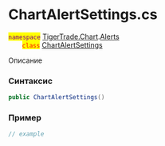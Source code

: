 
# ChartAlertSettings.cs
<mark style="color:purple;">`namespace`</mark> [TigerTrade.Chart](../../../../TigerTrade.Chart.md).[Alerts](../../../../TigerTrade.Chart/Alerts.md)  
&nbsp;&nbsp;&nbsp;&nbsp;&nbsp;&nbsp;&nbsp;<mark style="color:red;">`class`</mark> [ChartAlertSettings](../../ChartAlertSettings.cs.md)

Описание

### Синтаксис
```csharp
public ChartAlertSettings()
```
### Пример  
```csharp
// example
```


                    
                    